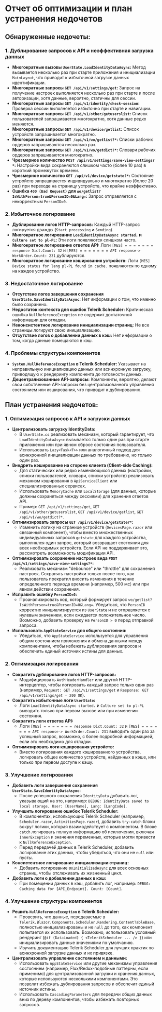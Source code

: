 # Отчет об оптимизации и план устранения недочетов

## Обнаруженные недочеты:

### 1. Дублирование запросов к API и неэффективная загрузка данных

*   **Многократные вызовы `UserState.LoadIdentityDataAsync`:** Метод вызывается несколько раз при старте приложения и инициализации `MainLayout`, что приводит к избыточной загрузке данных идентификации.
*   **Многократные запросы `GET /api/v1/settings/get`:** Запрос на получение настроек выполняется несколько раз при старте и после авторизации, хотя данные, вероятно, статичны для сессии.
*   **Многократные запросы `GET /api/v1/identity/check-session`:** Проверка сессии выполняется избыточно при старте и навигации.
*   **Многократные запросы `GET /api/v1/other/getuserslist`:** Список пользователей запрашивается многократно, хотя данные редко меняются.
*   **Многократные запросы `GET /api/v1/device/getlist`:** Список устройств запрашивается многократно.
*   **Многократные запросы `GET /api/v1/wo/getlist?*`:** Списки рабочих ордеров запрашиваются несколько раз.
*   **Многократные запросы `GET /api/v1/wo/getdict?*`:** Словари рабочих ордеров запрашиваются многократно.
*   **Чрезмерное количество `POST /api/v1/settings/save-view-settings?*`:** Настройки вида сохраняются слишком часто (более 10 раз) в короткий промежуток времени.
*   **Чрезмерное количество `GET /api/v1/device/getstate?*`:** Состояние устройств запрашивается индивидуально и многократно (более 20 раз) при переходе на страницу устройств, что крайне неэффективно.
*   **Ошибка `400 (Bad Request)` для `wo/getlist?IsWithPerson=true&PersonID=0&Lang=`:** Запрос отправляется с некорректным `PersonID=0`.

### 2. Избыточное логирование

*   **Дублирование логов HTTP-запросов:** Каждый HTTP-запрос логируется дважды (`Start processing` и `Sending`).
*   **Многократное логирование `LoadIdentityDataAsync started.` и `Culture set to pl-PL`:** Эти логи появляются слишком часто.
*   **Многократное логирование ответов API:** Логи `[MES] = = = = = = = response Dict.Count: 32` и `[MES] = = = = = = = API response-> WorkOrder.Count: 231` дублируются.
*   **Многократное логирование кэширования устройств:** Логи `[MES] Device status for lang pl-PL found in cache.` появляются по одному на каждое устройство.

### 3. Недостаточное логирование

*   **Отсутствие логов завершения сохранения `UserState.SaveIdentityDataAsync`:** Нет информации о том, что именно было сохранено.
*   **Недостаток контекста для ошибок Telerik Scheduler:** Критическая ошибка `NullReferenceException` не содержит достаточной информации для отладки.
*   **Неконсистентное логирование инициализации страниц:** Не все страницы логируют свою инициализацию.
*   **Отсутствие логов о добавлении данных в кэш:** Нет информации о том, когда данные помещаются в кэш.

### 4. Проблемы структуры компонентов

*   **`System.NullReferenceException` в Telerik Scheduler:** Указывает на неправильную инициализацию данных или асинхронную загрузку, приводящую к рендерингу компонента до готовности данных.
*   **Децентрализованные API-запросы:** Компоненты, вероятно, делают свои собственные API-запросы без централизованного управления состоянием или кэширования, что приводит к дублированию.

## План устранения недочетов:

### 1. Оптимизация запросов к API и загрузки данных

*   **Централизовать загрузку IdentityData:**
    *   В `UserState.cs` реализовать механизм, который гарантирует, что `LoadIdentityDataAsync` вызывается только один раз при старте приложения или при явном сбросе состояния пользователя.
    *   Использовать `Lazy<Task<T>>` или аналогичный подход для асинхронной инициализации данных по требованию, но только один раз.
*   **Внедрить кэширование на стороне клиента (Client-side Caching):**
    *   Для статических или редко изменяющихся данных (настройки, списки пользователей, словари, списки устройств) реализовать механизм кэширования в `ApiServiceClient` или специализированных сервисах.
    *   Использовать `MemoryCache` или `LocalStorage` (для данных, которые должны сохраняться между сессиями) для хранения ответов API.
    *   Пример: `GET /api/v1/settings/get`, `GET /api/v1/other/getuserslist`, `GET /api/v1/device/getlist`, `GET /api/v1/wo/getdict?*`.
*   **Оптимизировать запросы `GET /api/v1/device/getstate?*`:**
    *   Изменить логику на странице устройств (`DevicesPage.razor` или связанный компонент), чтобы вместо множественных индивидуальных запросов `getstate` для каждого устройства, выполнялся один запрос, который возвращает состояния для всех необходимых устройств. Если API не поддерживает это, рассмотреть возможность модификации API.
*   **Оптимизировать сохранение настроек вида `POST /api/v1/settings/save-view-settings?*`:**
    *   Реализовать механизм "debounce" или "throttle" для сохранения настроек. Сохранять настройки только после того, как пользователь прекратил вносить изменения в течение определенного периода времени (например, 500 мс) или при явном действии сохранения.
*   **Исправить ошибку `PersonID=0`:**
    *   Проанализировать код, который формирует запрос `wo/getlist?IsWithPerson=true&PersonID=0&Lang=`. Убедиться, что `PersonID` корректно инициализируется из `UserState` и не отправляется с нулевым значением, если ожидается положительное число. Возможно, добавить проверку на `PersonID > 0` перед отправкой запроса.
*   **Использовать `AppStateService` для общего состояния:**
    *   Убедиться, что `AppStateService` используется для управления общим состоянием приложения и обмена данными между компонентами, чтобы избежать дублирования запросов и обеспечить единый источник истины для данных.

### 2. Оптимизация логирования

*   **Сократить дублирование логов HTTP-запросов:**
    *   Модифицировать `AuthHeaderHandler` или другой HTTP-интерцептор, чтобы логировать каждый запрос только один раз (например, `Request: GET /api/v1/settings/get` и `Response: GET /api/v1/settings/get - 200 OK`).
*   **Сократить избыточные логи `UserState`:**
    *   Логи `LoadIdentityDataAsync started.` и `Culture set to pl-PL` выводить только при первом вызове или при изменении состояния.
*   **Сократить логи ответов API:**
    *   Логи `[MES] = = = = = = = response Dict.Count: 32` и `[MES] = = = = = = = API response-> WorkOrder.Count: 231` выводить один раз за успешный запрос, возможно, с более подробной информацией, если это необходимо для отладки.
*   **Оптимизировать логи кэширования устройств:**
    *   Вместо логирования каждого кэшированного устройства, логировать общее количество устройств, найденных в кэше, или только при первом доступе к кэшу.

### 3. Улучшение логирования

*   **Добавить логи завершения сохранения `UserState.SaveIdentityDataAsync`:**
    *   После успешного сохранения `IdentityData` добавить лог, указывающий на это, например: `DEBUG: IdentityData saved to local storage. User: [UserName], Lang: [LangCode]`.
*   **Улучшить логирование ошибок Telerik Scheduler:**
    *   В компонентах, использующих Telerik Scheduler (например, `Scheduler.razor`, `ActivitiesPage.razor`), добавить `try-catch` блоки вокруг логики, которая взаимодействует с компонентом. В блоке `catch` логировать полную информацию об исключении, включая `InnerException` и значения переменных, которые могли привести к `NullReferenceException`.
    *   Перед передачей данных в Telerik Scheduler, добавить логирование этих данных, чтобы убедиться, что они не `null` или пусты.
*   **Консистентное логирование инициализации страниц:**
    *   Добавить логирование `OnInitializedAsync` для всех основных страниц, чтобы отслеживать их жизненный цикл.
*   **Добавить логи о добавлении данных в кэш:**
    *   При помещении данных в кэш, добавить лог, например: `DEBUG: Caching data for [API_Endpoint]. Count: [Count]`.

### 4. Улучшение структуры компонентов

*   **Решить `NullReferenceException` в Telerik Scheduler:**
    *   Проверить, что данные, передаваемые в `Telerik.Blazor.Components.Scheduler.Rendering.ContentTableBase`, полностью инициализированы и не `null` до того, как компонент попытается их использовать. Возможно, использовать условный рендеринг (`@if (DataLoaded) { <TelerikScheduler ... /> }`) или инициализировать данные значениями по умолчанию.
    *   Изучить документацию Telerik Scheduler для лучших практик по асинхронной загрузке данных и их привязке.
*   **Централизовать управление состоянием и данными:**
    *   Использовать `AppStateService` или другие механизмы управления состоянием (например, Flux/Redux-подобные паттерны, если применимо) для централизованной загрузки и хранения данных, которые используются несколькими компонентами. Это позволит избежать дублирования запросов и обеспечит единый источник истины.
    *   Использовать `CascadingParameters` для передачи общих данных вниз по дереву компонентов, чтобы избежать повторных запросов.
